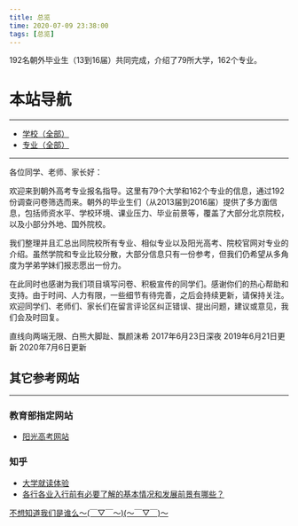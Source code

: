 ```yaml
---
title: 总览
time: 2020-07-09 23:38:00
tags: [总览]
---
```

192名朝外毕业生（13到16届）共同完成，介绍了79所大学，162个专业。
# 本站导航
***
- [学校（全部）](https://univgo.github.io/2020/07/09/%E5%AD%A6%E6%A0%A1%E6%B1%87%E6%80%BB%E9%A1%B5/)
- [专业（全部）](https://univgo.github.io/2020/07/09/%E4%B8%93%E4%B8%9A%E6%B1%87%E6%80%BB%E9%A1%B5/)

***
各位同学、老师、家长好：

欢迎来到朝外高考专业报名指导。这里有79个大学和162个专业的信息，通过192份调查问卷筛选而来。朝外的毕业生们（从2013届到2016届）提供了多方面信息，包括师资水平、学校环境、课业压力、毕业前景等，覆盖了大部分北京院校，以及小部分外地、国外院校。

我们整理并且汇总出同院校所有专业、相似专业以及阳光高考、院校官网对专业的介绍。虽然学院和专业比较分散，大部分信息只有一份参考，但我们仍希望从多角度为学弟学妹们报志愿出一份力。

在此同时也感谢为我们项目填写问卷、积极宣传的同学们。感谢你们的热心帮助和支持。由于时间、人力有限，一些细节有待完善，之后会持续更新，请保持关注。欢迎同学们、老师们、家长们在留言评论区纠正错误、提出问题，建议或意见，我们会及时回复。

直线向两端无限、白熊大脚趾、飘颜沫希
2017年6月23日深夜
2019年6月21日更新
2020年7月6日更新

## 其它参考网站
***
### 教育部指定网站

- [阳光高考网站](http://gaokao.chsi.com.cn/)

### 知乎
- [大学就读体验](https://www.zhihu.com/topic/20005933#1298)
- [各行各业入行前有必要了解的基本情况和发展前景有哪些？](https://www.zhihu.com/question/20295042)



[不想知道我们是谁么～(￣▽￣～)(～￣▽￣)～](https://univgo.github.io/2020/07/10/关于我们)
